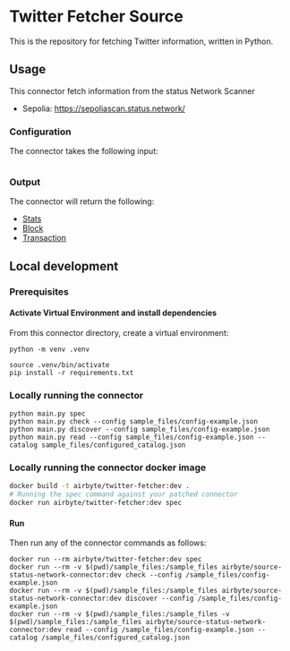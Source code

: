 # Twitter Fetcher Source

This is the repository for fetching Twitter information, written in Python.

## Usage

This connector fetch information from the status Network Scanner
- Sepolia: https://sepoliascan.status.network/

### Configuration

The connector takes the following input:

```yaml
```

### Output

The connector will return the following:
* [Stats](./source_status_network/schemas/stats.json)
* [Block](./source_status_network/schemas/blocks.json)
* [Transaction](./source_status_network/schemas/transactions.json)

## Local development

### Prerequisites

#### Activate Virtual Environment and install dependencies
From this connector directory, create a virtual environment:
```
python -m venv .venv
```
```
source .venv/bin/activate
pip install -r requirements.txt
```

### Locally running the connector
```
python main.py spec
python main.py check --config sample_files/config-example.json
python main.py discover --config sample_files/config-example.json
python main.py read --config sample_files/config-example.json --catalog sample_files/configured_catalog.json
```

### Locally running the connector docker image

```bash
docker build -t airbyte/twitter-fetcher:dev .
# Running the spec command against your patched connector
docker run airbyte/twitter-fetcher:dev spec
````

#### Run
Then run any of the connector commands as follows:
```
docker run --rm airbyte/twitter-fetcher:dev spec
docker run --rm -v $(pwd)/sample_files:/sample_files airbyte/source-status-network-connector:dev check --config /sample_files/config-example.json
docker run --rm -v $(pwd)/sample_files:/sample_files airbyte/source-status-network-connector:dev discover --config /sample_files/config-example.json
docker run --rm -v $(pwd)/sample_files:/sample_files -v $(pwd)/sample_files:/sample_files airbyte/source-status-network-connector:dev read --config /sample_files/config-example.json --catalog /sample_files/configured_catalog.json
```
